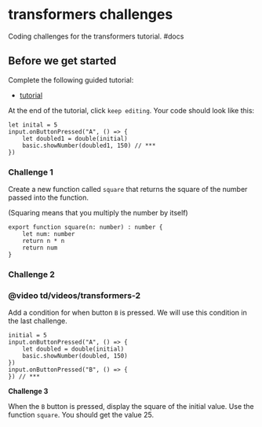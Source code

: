 # transformers challenges

Coding challenges for the transformers tutorial. #docs

## Before we get started

Complete the following guided tutorial:

* [tutorial](/microbit/lessons/transformers/tutorial)

At the end of the tutorial, click `keep editing`. Your code should look like this:

```
let inital = 5
input.onButtonPressed("A", () => {
    let doubled1 = double(initial)
    basic.showNumber(doubled1, 150) // ***
})
```

### Challenge 1

Create a new function called `square` that returns the square of the number passed into the function.

(Squaring means that you multiply the number by itself)

```
export function square(n: number) : number {
    let num: number
    return n * n
    return num
}
```

### Challenge 2

### @video td/videos/transformers-2

Add a condition for when button `B` is pressed. We will use this condition in the last challenge.

```
initial = 5
input.onButtonPressed("A", () => {
    let doubled = double(initial)
    basic.showNumber(doubled, 150)
})
input.onButtonPressed("B", () => {
}) // ***
```

**Challenge 3**

When the `B` button is pressed, display the square of the initial value. Use the function `square`. You should get the value 25.

